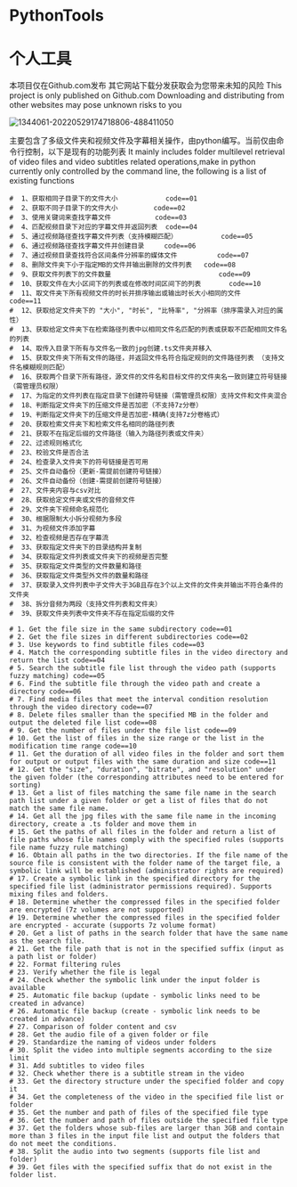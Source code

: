 # PythonTools
个人工具
=======
本项目仅在Github.com发布 其它网站下载分发获取会为您带来未知的风险
This project is only published on Github.com Downloading and distributing from other websites may pose unknown risks to you


![1344061-20220529174718806-488411050](https://github.com/zk637/PythonTools/assets/78423939/c0c8500f-de3d-49cb-9389-ac5cc7c3f867)



主要包含了多级文件夹和视频文件及字幕相关操作，由python编写。当前仅由命令行控制，以下是现有的功能列表
It mainly includes folder multilevel retrieval of video files and video subtitles related operations,make in python currently only controlled by the command line, 
the following is a list of existing functions

    #  1、获取相同子目录下的文件大小            code==01
    #  2、获取不同子目录下的文件大小         code==02
    #  3、使用关键词来查找字幕文件           code==03
    #  4、匹配视频目录下对应的字幕文件并返回列表  code==04
    #  5、通过视频路径查找字幕文件列表（支持模糊匹配）           code==05
    #  6、通过视频路径查找字幕文件并创建目录     code==06
    #  7、通过视频目录查找符合区间条件分辨率的媒体文件          code==07
    #  8、删除文件夹下小于指定MB的文件并输出删除的文件列表   code==08
    #  9、获取文件列表下的文件数量                           code==09
    #  10、获取文件在大小区间下的列表或在修改时间区间下的列表       code==10
    #  11、取文件夹下所有视频文件的时长并排序输出或输出时长大小相同的文件            code==11
    #  12、获取给定文件夹下的 "大小", "时长", "比特率", "分辨率（排序需录入对应的属性）
    #  13、获取给定文件夹下在检索路径列表中以相同文件名匹配的列表或获取不匹配相同文件名的列表
    #  14、取传入目录下所有与文件名一致的jpg创建.ts文件夹并移入
    #  15、获取文件夹下所有文件的路径，并返回文件名符合指定规则的文件路径列表 （支持文件名模糊规则匹配）
    #  16、获取两个目录下所有路径，源文件的文件名和目标文件的文件夹名一致则建立符号链接（需管理员权限）
    #  17、为指定的文件列表在指定目录下创建符号链接（需管理员权限）支持文件和文件夹混合
    #  18、判断指定文件夹下的压缩文件是否加密（不支持7z分卷）
    #  19、判断指定文件夹下的压缩文件是否加密-精确(支持7z分卷格式）
    #  20、获取检索文件夹下和检索文件名相同的路径列表
    #  21、获取不在指定后缀的文件路径（输入为路径列表或文件夹）
    #  22、过滤规则格式化
    #  23、校验文件是否合法
    #  24、检查录入文件夹下的符号链接是否可用
    #  25、文件自动备份（更新-需提前创建符号链接）
    #  26、文件自动备份（创建-需提前创建符号链接）
    #  27、文件夹内容与csv对比
    #  28、获取给定文件夹或文件的音频文件
    #  29、文件夹下视频命名规范化
    #  30、根据限制大小拆分视频为多段
    #  31、为视频文件添加字幕
    #  32、检查视频是否存在字幕流
    #  33、获取指定文件夹下的目录结构并复制
    #  34、获取指定文件列表或文件夹下的视频是否完整
    #  35、获取指定文件类型的文件数量和路径
    #  36、获取指定文件类型外文件的数量和路径
    #  37、获取录入文件列表中子文件大于3GB且存在3个以上文件的文件夹并输出不符合条件的文件夹
    #  38、拆分音频为两段（支持文件列表和文件夹）
    #  39、获取文件夹列表中文件夹不存在指定后缀的文件
    
    # 1. Get the file size in the same subdirectory code==01
	# 2. Get the file sizes in different subdirectories code==02
	# 3. Use keywords to find subtitle files code==03
	# 4. Match the corresponding subtitle files in the video directory and return the list code==04
	# 5. Search the subtitle file list through the video path (supports fuzzy matching) code==05
	# 6. Find the subtitle file through the video path and create a directory code==06
	# 7. Find media files that meet the interval condition resolution through the video directory code==07
	# 8. Delete files smaller than the specified MB in the folder and output the deleted file list code==08
	# 9. Get the number of files under the file list code==09
	# 10. Get the list of files in the size range or the list in the modification time range code==10
	# 11. Get the duration of all video files in the folder and sort them for output or output files with the same duration and size code==11
	# 12. Get the "size", "duration", "bitrate", and "resolution" under the given folder (the corresponding attributes need to be entered for sorting)
	# 13. Get a list of files matching the same file name in the search path list under a given folder or get a list of files that do not match the same file name.
	# 14. Get all the jpg files with the same file name in the incoming directory, create a .ts folder and move them in
	# 15. Get the paths of all files in the folder and return a list of file paths whose file names comply with the specified rules (supports file name fuzzy rule matching)
	# 16. Obtain all paths in the two directories. If the file name of the source file is consistent with the folder name of the target file, a symbolic link will be established (administrator rights are required)
	# 17. Create a symbolic link in the specified directory for the specified file list (administrator permissions required). Supports mixing files and folders.
	# 18. Determine whether the compressed files in the specified folder are encrypted (7z volumes are not supported)
	# 19. Determine whether the compressed files in the specified folder are encrypted - accurate (supports 7z volume format)
	# 20. Get a list of paths in the search folder that have the same name as the search file.
	# 21. Get the file path that is not in the specified suffix (input as a path list or folder)
	# 22. Format filtering rules
	# 23. Verify whether the file is legal
	# 24. Check whether the symbolic link under the input folder is available
	# 25. Automatic file backup (update - symbolic links need to be created in advance)
	# 26. Automatic file backup (create - symbolic link needs to be created in advance)
	# 27. Comparison of folder content and csv
	# 28. Get the audio file of a given folder or file
	# 29. Standardize the naming of videos under folders
	# 30. Split the video into multiple segments according to the size limit
	# 31. Add subtitles to video files
	# 32. Check whether there is a subtitle stream in the video
	# 33. Get the directory structure under the specified folder and copy it
	# 34. Get the completeness of the video in the specified file list or folder
	# 35. Get the number and path of files of the specified file type
	# 36. Get the number and path of files outside the specified file type
	# 37. Get the folders whose sub-files are larger than 3GB and contain more than 3 files in the input file list and output the folders that do not meet the conditions.
	# 38. Split the audio into two segments (supports file list and folder)
	# 39. Get files with the specified suffix that do not exist in the folder list.


  
